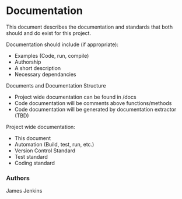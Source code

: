 # Documentation
This document describes the documentation and standards that both should and do
exist for this project.

Documentation should include (if appropriate):
- Examples (Code, run, compile)
- Authorship
- A short description
- Necessary dependancies

Documents and Documentation Structure
- Project wide documentation can be found in /docs
- Code documentation will be comments above functions/methods
- Code documentation will be generated by documentation extractor (TBD)

Project wide documentation:
- This document
- Automation (Build, test, run, etc.)
- Version Control Standard
- Test standard
- Coding standard

### Authors
James Jenkins
